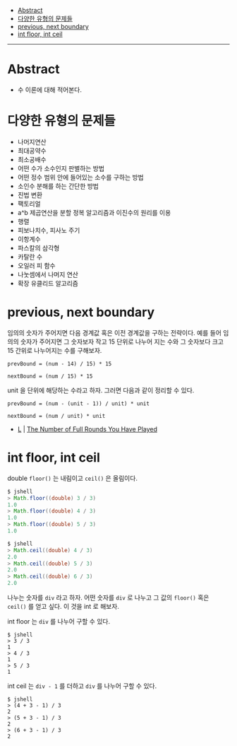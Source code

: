 - [Abstract](#abstract)
- [다양한 유형의 문제들](#다양한-유형의-문제들)
- [previous, next boundary](#previous-next-boundary)
- [int floor, int ceil](#int-floor-int-ceil)

----

# Abstract

- 수 이론에 대해 적어본다.

# 다양한 유형의 문제들

- 나머지연산
- 최대공약수
- 최소공배수
- 어떤 수가 소수인지 판별하는 방법
- 어떤 정수 범위 안에 들어있는 소수를 구하는 방법
- 소인수 분해를 하는 간단한 방법
- 진법 변환
- 팩토리얼
- a^b 제곱연산을 분할 정복 알고리즘과 이진수의 원리를 이용
- 행렬
- 피보나치수, 피사노 주기
- 이항계수
- 파스칼의 삼각형
- 카탈란 수
- 오일러 피 함수
- 나눗셈에서 나머지 연산
- 확장 유클리드 알고리즘

# previous, next boundary

임의의 숫자가 주어지면 다음 경계값 혹은 이전 경계값을 구하는 전략이다. 예를 들어
임의의 숫자가 주어지면 그 숫자보자 작고 15 단위로 나누어 지는 수와 그 숫자보다
크고 15 간위로 나누어지는 수를 구해보자.

```
prevBound = (num - 14) / 15) * 15

nextBound = (num / 15) * 15
```

unit 을 단위에 해당하는 수라고 하자. 그러면 다음과 같이 정리할 수 있다.

```
prevBound = (num - (unit - 1)) / unit) * unit

nextBound = (num / unit) * unit
```

* [L](/leetcode2/TheNumberofFullRoundsYouHavePlayed/README.md) | [The Number of Full Rounds You Have Played](https://leetcode.com/problems/the-number-of-full-rounds-you-have-played/)

# int floor, int ceil

double `floor()` 는 내림이고 `ceil()` 은 올림이다.

```java
$ jshell
> Math.floor((double) 3 / 3)
1.0
> Math.floor((double) 4 / 3)
1.0
> Math.floor((double) 5 / 3)
1.0

$ jshell
> Math.ceil((double) 4 / 3)
2.0
> Math.ceil((double) 5 / 3)
2.0
> Math.ceil((double) 6 / 3)
2.0
```

나누는 숫자를 `div` 라고 하자. 어떤 숫자를 `div` 로 나누고 그 값의 `floor()`
혹은 `ceil()` 를 얻고 싶다. 이 것을 int 로 해보자.

int floor 는 `div` 를 나누어 구할 수 있다.

```
$ jshell
> 3 / 3
1
> 4 / 3
1
> 5 / 3
1
```

int ceil 는 `div - 1` 를 더하고 `div` 를 나누어 구할 수 있다.

```
$ jshell
> (4 + 3 - 1) / 3
2
> (5 + 3 - 1) / 3
2
> (6 + 3 - 1) / 3
2
```
